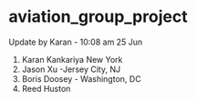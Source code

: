 # aviation_group_project

Update by Karan - 10:08 am 25 Jun



1. Karan Kankariya New York
2. Jason Xu -Jersey City, NJ
3. Boris Doosey - Washington, DC
4. Reed Huston

